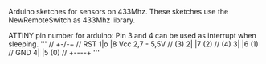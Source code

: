 Arduino sketches for sensors on 433Mhz. These sketches use the NewRemoteSwitch as 433Mhz library.

ATTINY pin number for arduino:
Pin 3 and 4 can be used as interrupt when sleeping.
'''
//  	   +-\/-+
//    RST 1|o   |8 Vcc 2,7 - 5,5V
//    (3) 2|    |7 (2)
//    (4) 3|    |6 (1)
//    GND 4|    |5 (0)
//         +----+
'''
